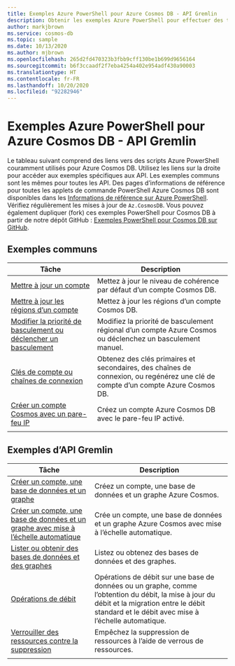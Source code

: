 ```yaml
---
title: Exemples Azure PowerShell pour Azure Cosmos DB - API Gremlin
description: Obtenir les exemples Azure PowerShell pour effectuer des tâches courantes dans l’API Gremlin Azure Cosmos DB
author: markjbrown
ms.service: cosmos-db
ms.topic: sample
ms.date: 10/13/2020
ms.author: mjbrown
ms.openlocfilehash: 265d2fd470323b3fbb9cff130be1b699d9656164
ms.sourcegitcommit: b6f3ccaadf2f7eba4254a402e954adf430a90003
ms.translationtype: HT
ms.contentlocale: fr-FR
ms.lasthandoff: 10/20/2020
ms.locfileid: "92282946"
---
```

# <a name="azure-powershell-samples-for-azure-cosmos-db-gremlin-api"></a>Exemples Azure PowerShell pour Azure Cosmos DB - API Gremlin

Le tableau suivant comprend des liens vers des scripts Azure PowerShell couramment utilisés pour Azure Cosmos DB. Utilisez les liens sur la droite pour accéder aux exemples spécifiques aux API. Les exemples communs sont les mêmes pour toutes les API. Des pages d’informations de référence pour toutes les applets de commande PowerShell Azure Cosmos DB sont disponibles dans les [Informations de référence sur Azure PowerShell](/powershell/module/az.cosmosdb). Vérifiez régulièrement les mises à jour de `Az.CosmosDB`. Vous pouvez également dupliquer (fork) ces exemples PowerShell pour Cosmos DB à partir de notre dépôt GitHub : [Exemples PowerShell pour Cosmos DB sur GitHub](https://github.com/Azure/azure-docs-powershell-samples/tree/master/cosmosdb).

## <a name="common-samples"></a>Exemples communs

|Tâche | Description |
|---|---|
|[Mettre à jour un compte](scripts/powershell/common/account-update.md?toc=%2fpowershell%2fmodule%2ftoc.json)| Mettez à jour le niveau de cohérence par défaut d’un compte Cosmos DB. |
|[Mettre à jour les régions d’un compte](scripts/powershell/common/update-region.md?toc=%2fpowershell%2fmodule%2ftoc.json)| Mettez à jour les régions d’un compte Cosmos DB. |
|[Modifier la priorité de basculement ou déclencher un basculement](scripts/powershell/common/failover-priority-update.md?toc=%2fpowershell%2fmodule%2ftoc.json)| Modifiez la priorité de basculement régional d’un compte Azure Cosmos ou déclenchez un basculement manuel. |
|[Clés de compte ou chaînes de connexion](scripts/powershell/common/keys-connection-strings.md?toc=%2fpowershell%2fmodule%2ftoc.json)| Obtenez des clés primaires et secondaires, des chaînes de connexion, ou regénérez une clé de compte d’un compte Azure Cosmos DB. |
|[Créer un compte Cosmos avec un pare-feu IP](scripts/powershell/common/firewall-create.md?toc=%2fpowershell%2fmodule%2ftoc.json)| Créez un compte Azure Cosmos DB avec le pare-feu IP activé. |
|||

## <a name="gremlin-api-samples"></a>Exemples d’API Gremlin

|Tâche | Description |
|---|---|
|[Créer un compte, une base de données et un graphe](scripts/powershell/gremlin/create.md?toc=%2fpowershell%2fmodule%2ftoc.json)| Créez un compte, une base de données et un graphe Azure Cosmos. |
|[Créer un compte, une base de données et un graphe avec mise à l’échelle automatique](scripts/powershell/gremlin/autoscale.md?toc=%2fpowershell%2fmodule%2ftoc.json)| Crée un compte, une base de données et un graphe Azure Cosmos avec mise à l’échelle automatique. |
|[Lister ou obtenir des bases de données et des graphes](scripts/powershell/gremlin/list-get.md?toc=%2fpowershell%2fmodule%2ftoc.json)| Listez ou obtenez des bases de données et des graphes. |
|[Opérations de débit](scripts/powershell/gremlin/throughput.md?toc=%2fpowershell%2fmodule%2ftoc.json)| Opérations de débit sur une base de données ou un graphe, comme l’obtention du débit, la mise à jour du débit et la migration entre le débit standard et le débit avec mise à l’échelle automatique. |
|[Verrouiller des ressources contre la suppression](scripts/powershell/gremlin/lock.md?toc=%2fpowershell%2fmodule%2ftoc.json)| Empêchez la suppression de ressources à l’aide de verrous de ressources. |
|||
